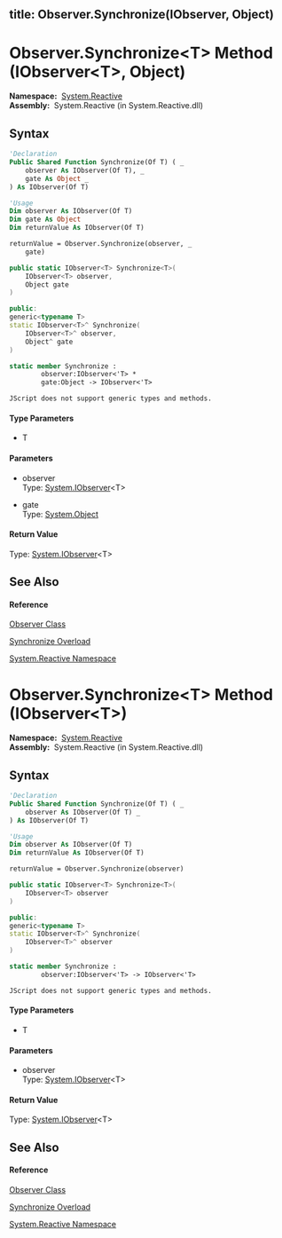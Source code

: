 title: Observer.Synchronize<T>(IObserver<T>, Object)
---
# Observer.Synchronize\<T\> Method (IObserver\<T\>, Object)

**Namespace:**  [System.Reactive](System.Reactive/System.Reactive)  
**Assembly:**  System.Reactive (in System.Reactive.dll)

## Syntax

```vb
'Declaration
Public Shared Function Synchronize(Of T) ( _
    observer As IObserver(Of T), _
    gate As Object _
) As IObserver(Of T)
```

```vb
'Usage
Dim observer As IObserver(Of T)
Dim gate As Object
Dim returnValue As IObserver(Of T)

returnValue = Observer.Synchronize(observer, _
    gate)
```

```csharp
public static IObserver<T> Synchronize<T>(
    IObserver<T> observer,
    Object gate
)
```

```c++
public:
generic<typename T>
static IObserver<T>^ Synchronize(
    IObserver<T>^ observer, 
    Object^ gate
)
```

```fsharp
static member Synchronize : 
        observer:IObserver<'T> * 
        gate:Object -> IObserver<'T> 
```

```jscript
JScript does not support generic types and methods.
```

#### Type Parameters

- T

#### Parameters

- observer  
  Type: [System.IObserver](https://msdn.microsoft.com/en-us/library/Dd783449)\<T\>

- gate  
  Type: [System.Object](https://msdn.microsoft.com/en-us/library/e5kfa45b)

#### Return Value

Type: [System.IObserver](https://msdn.microsoft.com/en-us/library/Dd783449)\<T\>

## See Also

#### Reference

[Observer Class](Observer/Observer)

[Synchronize Overload](Synchronize/Observer.Synchronize)

[System.Reactive Namespace](System.Reactive/System.Reactive)

# Observer.Synchronize\<T\> Method (IObserver\<T\>)

**Namespace:**  [System.Reactive](System.Reactive/System.Reactive)  
**Assembly:**  System.Reactive (in System.Reactive.dll)

## Syntax

```vb
'Declaration
Public Shared Function Synchronize(Of T) ( _
    observer As IObserver(Of T) _
) As IObserver(Of T)
```

```vb
'Usage
Dim observer As IObserver(Of T)
Dim returnValue As IObserver(Of T)

returnValue = Observer.Synchronize(observer)
```

```csharp
public static IObserver<T> Synchronize<T>(
    IObserver<T> observer
)
```

```c++
public:
generic<typename T>
static IObserver<T>^ Synchronize(
    IObserver<T>^ observer
)
```

```fsharp
static member Synchronize : 
        observer:IObserver<'T> -> IObserver<'T> 
```

```jscript
JScript does not support generic types and methods.
```

#### Type Parameters

- T

#### Parameters

- observer  
  Type: [System.IObserver](https://msdn.microsoft.com/en-us/library/Dd783449)\<T\>

#### Return Value

Type: [System.IObserver](https://msdn.microsoft.com/en-us/library/Dd783449)\<T\>

## See Also

#### Reference

[Observer Class](Observer/Observer)

[Synchronize Overload](Synchronize/Observer.Synchronize)

[System.Reactive Namespace](System.Reactive/System.Reactive)
